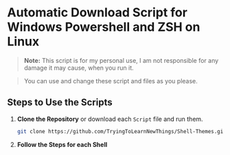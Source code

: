 # Automatic Download Script for Windows Powershell and ZSH on Linux

> **Note:** This script is for my personal use, I am not responsible for any damage it may cause, when you run it. 

> You can use and change these script and files as you please. 

## Steps to Use the Scripts

1. **Clone the Repository** or download each `Script` file and run them.
   ```sh
   git clone https://github.com/TryingToLearnNewThings/Shell-Themes.git

2. **Follow the Steps for each Shell**
   ```